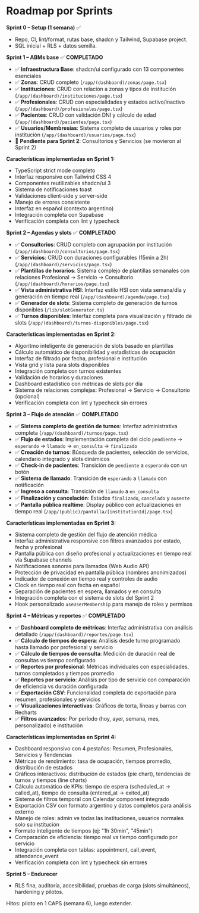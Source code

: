 # Roadmap por Sprints

**Sprint 0 – Setup (1 semana)** ✅
- Repo, CI, lint/format, rutas base, shadcn y Tailwind, Supabase project.
- SQL inicial + RLS + datos semilla.

**Sprint 1 – ABMs base** ✅ **COMPLETADO**
- ✅ **Infraestructura Base**: shadcn/ui configurado con 13 componentes esenciales
- ✅ **Zonas**: CRUD completo (`/app/(dashboard)/zonas/page.tsx`)
- ✅ **Instituciones**: CRUD con relación a zonas y tipos de institución (`/app/(dashboard)/instituciones/page.tsx`)
- ✅ **Profesionales**: CRUD con especialidades y estados activo/inactivo (`/app/(dashboard)/profesionales/page.tsx`)
- ✅ **Pacientes**: CRUD con validación DNI y cálculo de edad (`/app/(dashboard)/pacientes/page.tsx`)
- ✅ **Usuarios/Membresías**: Sistema completo de usuarios y roles por institución (`/app/(dashboard)/usuarios/page.tsx`)
- 🔄 **Pendiente para Sprint 2**: Consultorios y Servicios (se movieron al Sprint 2)

**Características implementadas en Sprint 1:**
- TypeScript strict mode completo
- Interfaz responsive con Tailwind CSS 4
- Componentes reutilizables shadcn/ui 3
- Sistema de notificaciones toast
- Validaciones client-side y server-side
- Manejo de errores consistente
- Interfaz en español (contexto argentino)
- Integración completa con Supabase
- Verificación completa con lint y typecheck

**Sprint 2 – Agendas y slots** ✅ **COMPLETADO**
- ✅ **Consultorios**: CRUD completo con agrupación por institución (`/app/(dashboard)/consultorios/page.tsx`)
- ✅ **Servicios**: CRUD con duraciones configurables (15min a 2h) (`/app/(dashboard)/servicios/page.tsx`)
- ✅ **Plantillas de horarios**: Sistema complejo de plantillas semanales con relaciones Profesional → Servicio → Consultorio (`/app/(dashboard)/horarios/page.tsx`)
- ✅ **Vista administrativa HSI**: Interfaz estilo HSI con vista semana/día y generación en tiempo real (`/app/(dashboard)/agenda/page.tsx`)
- ✅ **Generador de slots**: Sistema completo de generación de turnos disponibles (`/lib/slotGenerator.ts`)
- ✅ **Turnos disponibles**: Interfaz completa para visualización y filtrado de slots (`/app/(dashboard)/turnos-disponibles/page.tsx`)

**Características implementadas en Sprint 2:**
- Algoritmo inteligente de generación de slots basado en plantillas
- Cálculo automático de disponibilidad y estadísticas de ocupación
- Interfaz de filtrado por fecha, profesional e institución
- Vista grid y lista para slots disponibles
- Integración completa con turnos existentes
- Validación de horarios y duraciones
- Dashboard estadístico con métricas de slots por día
- Sistema de relaciones complejas: Profesional → Servicio → Consultorio (opcional)
- Verificación completa con lint y typecheck sin errores

**Sprint 3 – Flujo de atención** ✅ **COMPLETADO**
- ✅ **Sistema completo de gestión de turnos**: Interfaz administrativa completa (`/app/(dashboard)/turnos/page.tsx`)
- ✅ **Flujo de estados**: Implementación completa del ciclo `pendiente` → `esperando` → `llamado` → `en_consulta` → `finalizado`
- ✅ **Creación de turnos**: Búsqueda de pacientes, selección de servicios, calendario integrado y slots dinámicos
- ✅ **Check-in de pacientes**: Transición de `pendiente` a `esperando` con un botón
- ✅ **Sistema de llamado**: Transición de `esperando` a `llamado` con notificación
- ✅ **Ingreso a consulta**: Transición de `llamado` a `en_consulta`
- ✅ **Finalización y cancelación**: Estados `finalizado`, `cancelado` y `ausente`
- ✅ **Pantalla pública realtime**: Display público con actualizaciones en tiempo real (`/app/(public)/pantalla/[institutionId]/page.tsx`)

**Características implementadas en Sprint 3:**
- Sistema completo de gestión del flujo de atención médica
- Interfaz administrativa responsive con filtros avanzados por estado, fecha y profesional
- Pantalla pública con diseño profesional y actualizaciones en tiempo real vía Supabase channels
- Notificaciones sonoras para llamados (Web Audio API)
- Protección de privacidad en pantalla pública (nombres anonimizados)
- Indicador de conexión en tiempo real y controles de audio
- Clock en tiempo real con fecha en español
- Separación de pacientes en espera, llamados y en consulta
- Integración completa con el sistema de slots del Sprint 2
- Hook personalizado `useUserMembership` para manejo de roles y permisos

**Sprint 4 – Métricas y reportes** ✅ **COMPLETADO**
- ✅ **Dashboard completo de métricas**: Interfaz administrativa con análisis detallado (`/app/(dashboard)/reportes/page.tsx`)
- ✅ **Cálculo de tiempos de espera**: Análisis desde turno programado hasta llamado por profesional y servicio
- ✅ **Cálculo de tiempos de consulta**: Medición de duración real de consultas vs tiempo configurado
- ✅ **Reportes por profesional**: Métricas individuales con especialidades, turnos completados y tiempos promedio
- ✅ **Reportes por servicio**: Análisis por tipo de servicio con comparación de eficiencia vs duración configurada
- ✅ **Exportación CSV**: Funcionalidad completa de exportación para resumen, profesionales y servicios
- ✅ **Visualizaciones interactivas**: Gráficos de torta, líneas y barras con Recharts
- ✅ **Filtros avanzados**: Por período (hoy, ayer, semana, mes, personalizado) e institución

**Características implementadas en Sprint 4:**
- Dashboard responsivo con 4 pestañas: Resumen, Profesionales, Servicios y Tendencias
- Métricas de rendimiento: tasa de ocupación, tiempos promedio, distribución de estados
- Gráficos interactivos: distribución de estados (pie chart), tendencias de turnos y tiempos (line charts)
- Cálculo automático de KPIs: tiempo de espera (scheduled_at → called_at), tiempo de consulta (entered_at → exited_at)
- Sistema de filtros temporal con Calendar component integrado
- Exportación CSV con formato argentino y datos completos para análisis externo
- Manejo de roles: admin ve todas las instituciones, usuarios normales solo su institución
- Formato inteligente de tiempos (ej: "1h 30min", "45min")
- Comparación de eficiencia: tiempo real vs tiempo configurado por servicio
- Integración completa con tablas: appointment, call_event, attendance_event
- Verificación completa con lint y typecheck sin errores

**Sprint 5 – Endurecer**
- RLS fina, auditoría, accesibilidad, pruebas de carga (slots simultáneos), hardening y pilotos.

Hitos: piloto en 1 CAPS (semana 6), luego extender.
